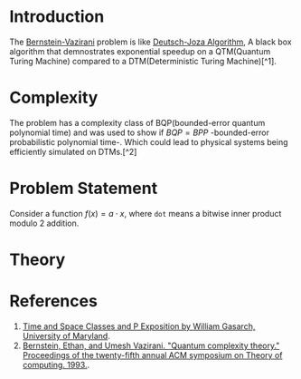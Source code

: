 # Introduction
The [Bernstein-Vazirani](https://young.physics.ucsc.edu/150/bv.pdf) problem is like [Deutsch-Joza Algorithm](https://www.qi.damtp.cam.ac.uk/files/QIC-9.pdf), A black box algorithm that demnostrates exponential speedup on a QTM(Quantum Turing Machine) compared to a DTM(Deterministic Turing Machine)[^1].

# Complexity
The problem has a complexity class of BQP(bounded-error quantum polynomial time) and was used to show if $BQP = BPP$ -bounded-error probabilistic polynomial time-.
Which could lead to physical systems being efficiently simulated on DTMs.[^2]

# Problem Statement
Consider a function $f(x) = a \cdot x$, where `dot` means a bitwise inner product modulo 2 addition.

# Theory



# References
1. [Time and Space Classes and P Exposition by William Gasarch, University of Maryland](https://www.cs.umd.edu/~gasarch/COURSES/452/F14/p.pdf).
2. [Bernstein, Ethan, and Umesh Vazirani. "Quantum complexity theory." Proceedings of the twenty-fifth annual ACM symposium on Theory of computing. 1993.](https://dl.acm.org/doi/pdf/10.1145/167088.167097).